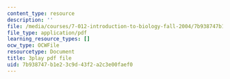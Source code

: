 ```yaml
---
content_type: resource
description: ''
file: /media/courses/7-012-introduction-to-biology-fall-2004/7b938747b1e23c9d43f2a2c3e00faef0_9WwJr2yrv2I.pdf
file_type: application/pdf
learning_resource_types: []
ocw_type: OCWFile
resourcetype: Document
title: 3play pdf file
uid: 7b938747-b1e2-3c9d-43f2-a2c3e00faef0
---
```

